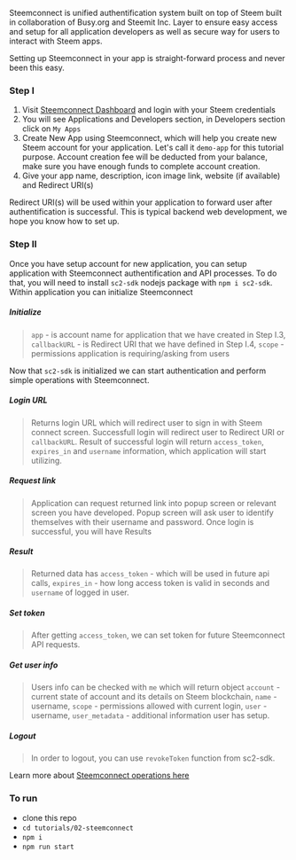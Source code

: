 Steemconnect is unified authentification system built on top of Steem built in collaboration of Busy.org and Steemit Inc.
Layer to ensure easy access and setup for all application developers as well as secure way for users to interact with Steem apps.

Setting up Steemconnect in your app is straight-forward process and never been this easy.

### Step I

1. Visit [Steemconnect Dashboard](https://steemconnect.com/dashboard) and login with your Steem credentials
2. You will see Applications and Developers section, in Developers section click on `My Apps`
3. Create New App using Steemconnect, which will help you create new Steem account for your application. Let's call it `demo-app` for this tutorial purpose. Account creation fee will be deducted from your balance, make sure you have enough funds to complete account creation.
4. Give your app name, description, icon image link, website (if available) and Redirect URI(s)

Redirect URI(s) will be used within your application to forward user after authentification is successful. This is typical backend web development, we hope you know how to set up.


### Step II

Once you have setup account for new application, you can setup application with Steemconnect authentification and API processes.
To do that, you will need to install `sc2-sdk` nodejs package with `npm i sc2-sdk`.
Within application you can initialize Steemconnect

##### Initialize
> `app` - is account name for application that we have created in Step I.3, `callbackURL` - is Redirect URI that we have defined in Step I.4, `scope` - permissions application is requiring/asking from users


Now that `sc2-sdk` is initialized we can start authentication and perform simple operations with Steemconnect.

##### Login URL

> Returns login URL which will redirect user to sign in with Steem connect screen. Successfull login will redirect user to Redirect URI or `callbackURL`. Result of successful login will return `access_token`, `expires_in` and `username` information, which application will start utilizing.

##### Request link

> Application can request returned link into popup screen or relevant screen you have developed. Popup screen will ask user to identify themselves with their username and password. Once login is successful, you will have Results

##### Result

> Returned data has `access_token` - which will be used in future api calls, `expires_in` - how long  access token is valid in seconds and `username` of logged in user.

##### Set token

> After getting `access_token`, we can set token for future Steemconnect API requests.

##### Get user info

> Users info can be checked with `me` which will return object
`account` - current state of account and its details on Steem blockchain, `name` - username, `scope` - permissions allowed with current login, `user` - username, `user_metadata` - additional information user has setup.

##### Logout

> In order to logout, you can use `revokeToken` function from sc2-sdk.

Learn more about [Steemconnect operations here](https://github.com/steemit/steemconnect-sdk)

### To run

* clone this repo
* `cd tutorials/02-steemconnect`
* `npm i`
* `npm run start`